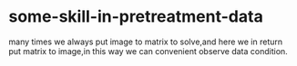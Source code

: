 # some-skill-in-pretreatment-data
many times we always put image to matrix to solve,and here we in return put matrix to image,in this way we can convenient observe data condition.
